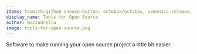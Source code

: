 ```yaml
---
items: tdsmith/github-snooze-button, octobox/octobox, semantic-release/semantic-release, Netflix/hubcommander, skywinder/github-changelog-generator, servo/homu, zeke/ghwd, jlord/offline-issues, greenkeeperio/greenkeeper, probot/stale, servo/highfive, sagesharp/foss-heartbeat, hzoo/contributors-on-github, pengwynn/flint, WeAllJS/weallbehave, WeAllJS/weallcontribute, danger/danger, facebook/mention-bot, icecrime/poule, probot/settings, cla-assistant/cla-assistant, zeke/package-json-to-readme, hakirisec/hakiri_toolbelt, standard/standard, lerna/lerna, marmelab/sedy
display_name: Tools for Open Source
author: mozzadrella
image: tools-for-open-source.png
---
```

Software to make running your open source project a little bit easier.
